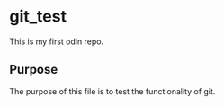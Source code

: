 # git_test

This is my first odin repo.

## Purpose

The purpose of this file is to test the functionality of git.
